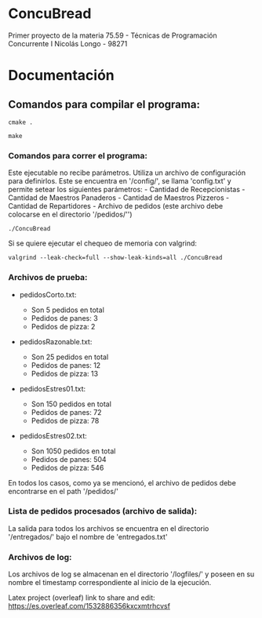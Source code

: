 # ConcuBread
Primer proyecto de la materia 75.59 - Técnicas de Programación Concurrente I
Nicolás Longo - 98271

# Documentación

## Comandos para compilar el programa:

```cmake .```

```make```

### Comandos para correr el programa:

Este ejecutable no recibe parámetros. Utiliza un archivo de configuración para definirlos. Este se encuentra en '/config/', se llama 'config.txt' y permite setear los siguientes parámetros:
	-	Cantidad de Recepcionistas
	-	Cantidad de Maestros Panaderos
	-	Cantidad de Maestros Pizzeros
	-	Cantidad de Repartidores
	-	Archivo de pedidos (este archivo debe colocarse en el directorio '/pedidos/'')


```./ConcuBread```

Si se quiere ejecutar el chequeo de memoria con valgrind:

```valgrind --leak-check=full --show-leak-kinds=all ./ConcuBread```


### Archivos de prueba:
- pedidosCorto.txt:
	-	Son 5 pedidos en total
	-	Pedidos de panes: 3
	-	Pedidos de pizza: 2

- pedidosRazonable.txt:
	-	Son 25 pedidos en total
	-	Pedidos de panes: 12
	-	Pedidos de pizza: 13

- pedidosEstres01.txt:
	-	Son 150 pedidos en total
	-	Pedidos de panes: 72
	-	Pedidos de pizza: 78

- pedidosEstres02.txt:
	-	Son 1050 pedidos en total
	-	Pedidos de panes: 504
	-	Pedidos de pizza: 546

En todos los casos, como ya se mencionó, el archivo de pedidos debe encontrarse en el path '/pedidos/'

### Lista de pedidos procesados (archivo de salida):
La salida para todos los archivos se encuentra en el directorio '/entregados/' bajo el nombre de 'entregados.txt'

### Archivos de log:
Los archivos de log se almacenan en el directorio '/logfiles/' y poseen en su nombre el timestamp correspondiente al inicio de la ejecución.

Latex project (overleaf) link to share and edit:
https://es.overleaf.com/1532886356kxcxmtrhcvsf
